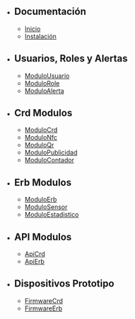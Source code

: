 - ## Documentación
    - [Inicio](/{{route}}/{{version}}/overview)
    - [Instalación](/{{route}}/{{version}}/install)
- ## Usuarios, Roles y Alertas
    - [ModuloUsuario](/{{route}}/{{version}}/module-user)
    - [ModuloRole](/{{route}}/{{version}}/module-role)
    - [ModuloAlerta](/{{route}}/{{version}}/module-alert)
- ## Crd Modulos
    - [ModuloCrd](/{{route}}/{{version}}/module-crd)
    - [ModuloNfc](/{{route}}/{{version}}/module-nfc)
    - [ModuloQr](/{{route}}/{{version}}/module-qr)
    - [ModuloPublicidad](/{{route}}/{{version}}/module-file)
    - [ModuloContador](/{{route}}/{{version}}/module-counter)
- ## Erb Modulos
    - [ModuloErb](/{{route}}/{{version}}/module-erb)
    - [ModuloSensor](/{{route}}/{{version}}/module-sensor)
    - [ModuloEstadistico](/{{route}}/{{version}}/module-statistical)
- ## API Modulos
    - [ApiCrd](/{{route}}/{{version}}/api-crd)
    - [ApiErb](/{{route}}/{{version}}/api-erb)
- ## Dispositivos Prototipo
    - [FirmwareCrd](/{{route}}/{{version}}/firmware-crd)
    - [FirmwareErb](/{{route}}/{{version}}/firmware-erb)